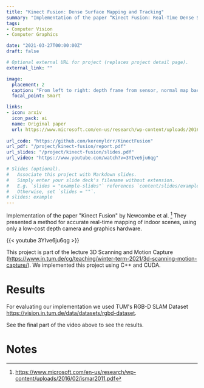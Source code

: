 ```yaml
---
title: "Kinect Fusion: Dense Surface Mapping and Tracking"
summary: "Implementation of the paper “Kinect Fusion: Real-Time Dense Surface Mapping and Tracking”"
tags:
- Computer Vision
- Computer Graphics

date: "2021-03-27T00:00:00Z"
draft: false

# Optional external URL for project (replaces project detail page).
external_link: ""

image:
  placement: 2
  caption: "From left to right: depth frame from sensor, normal map back-projected into 3D, reconstructed canonical model, reconstructed canonical model with color"
  focal_point: Smart

links:
- icon: arxiv
  icon_pack: ai
  name: Original paper
  url: https://www.microsoft.com/en-us/research/wp-content/uploads/2016/02/kinectfusion-uist-comp.pdf
  
url_code: "https://github.com/keremyldrr/KinectFusion"
url_pdf: "/project/kinect-fusion/report.pdf"
url_slides: "/project/kinect-fusion/slides.pdf"
url_video: "https://www.youtube.com/watch?v=3YIve6ju6qg"

# Slides (optional).
#   Associate this project with Markdown slides.
#   Simply enter your slide deck's filename without extension.
#   E.g. `slides = "example-slides"` references `content/slides/example-slides.md`.
#   Otherwise, set `slides = ""`.
# slides: example
---
```


Implementation of the paper "Kinect Fusion" by Newcombe et al. [^1]  They presented a method for accurate real-time mapping of indoor scenes, using only a low-cost depth camera and graphics hardware.

{{< youtube 3YIve6ju6qg >}}

This project is part of the lecture 3D Scanning and Motion Capture (https://www.in.tum.de/cg/teaching/winter-term-2021/3d-scanning-motion-capture/). We implemented this project using C++ and CUDA.

# Results

For evaluating our implementation we used TUM's RGB-D SLAM Dataset
https://vision.in.tum.de/data/datasets/rgbd-dataset.

See the final part of the video above to see the results.

# Notes

[^1]: https://www.microsoft.com/en-us/research/wp-content/uploads/2016/02/ismar2011.pdf

<!-- {{< figure src="sidebyside.png" caption="A caption" numbered="true" >}} -->
<!-- {{< figure src="snap.png" caption="A caption" numbered="true" >}} -->
<!-- {{< figure src="pipeline.svg" caption="A caption" numbered="true" >}} -->
